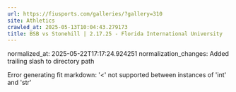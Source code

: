 ```yaml
---
url: https://fiusports.com/galleries/?gallery=310
site: Athletics
crawled_at: 2025-05-13T10:04:43.279173
title: BSB vs Stonehill | 2.17.25 - Florida International University
---
```

normalized_at: 2025-05-22T17:17:24.924251
normalization_changes: Added trailing slash to directory path

Error generating fit markdown: '<' not supported between instances of 'int' and 'str'